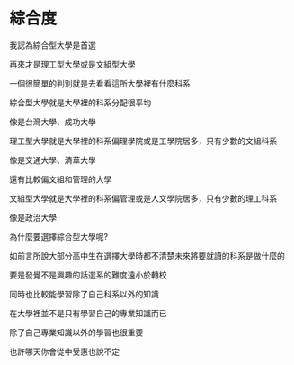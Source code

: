 # 綜合度

我認為綜合型大學是首選

再來才是理工型大學或是文組型大學

一個很簡單的判別就是去看看這所大學裡有什麼科系

綜合型大學就是大學裡的科系分配很平均

像是台灣大學、成功大學

理工型大學就是大學裡的科系偏理學院或是工學院居多，只有少數的文組科系

像是交通大學、清華大學

還有比較偏文組和管理的大學

文組型大學就是大學裡的科系偏管理或是人文學院居多，只有少數的理工科系

像是政治大學

為什麼要選擇綜合型大學呢?

如前言所說大部分高中生在選擇大學時都不清楚未來將要就讀的科系是做什麼的

要是發覺不是興趣的話選系的難度遠小於轉校

同時也比較能學習除了自己科系以外的知識

在大學裡並不是只有學習自己的專業知識而已

除了自己專業知識以外的學習也很重要

也許哪天你會從中受惠也說不定

